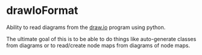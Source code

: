 # drawIoFormat
Ability to read diagrams from the <a href="https://www.drawio.com/">draw.io</a> program using python.

The ultimate goal of this is to be able to do things like auto-generate classes from diagrams or to read/create node maps from diagrams of node maps.
